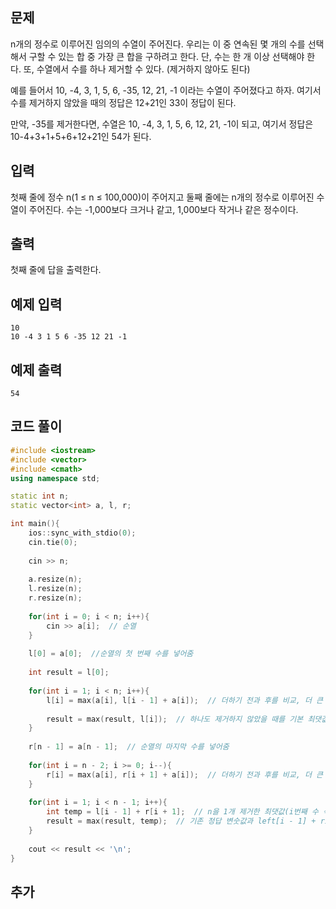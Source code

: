 ## 문제 
n개의 정수로 이루어진 임의의 수열이 주어진다. 우리는 이 중 연속된 몇 개의 수를 선택해서 구할 수 있는 합 중 가장 큰 합을 구하려고 한다. 단, 수는 한 개 이상 선택해야 한다. 또, 수열에서 수를 하나 제거할 수 있다. (제거하지 않아도 된다)

예를 들어서 10, -4, 3, 1, 5, 6, -35, 12, 21, -1 이라는 수열이 주어졌다고 하자. 여기서 수를 제거하지 않았을 때의 정답은 12+21인 33이 정답이 된다.

만약, -35를 제거한다면, 수열은 10, -4, 3, 1, 5, 6, 12, 21, -1이 되고, 여기서 정답은 10-4+3+1+5+6+12+21인 54가 된다.
## 입력
첫째 줄에 정수 n(1 ≤ n ≤ 100,000)이 주어지고 둘째 줄에는 n개의 정수로 이루어진 수열이 주어진다. 수는 -1,000보다 크거나 같고, 1,000보다 작거나 같은 정수이다.


## 출력
첫째 줄에 답을 출력한다.


## 예제 입력 
```
10
10 -4 3 1 5 6 -35 12 21 -1
```

## 예제 출력  
```
54
```
## 코드 풀이
```c++
#include <iostream>
#include <vector>
#include <cmath>
using namespace std;

static int n;
static vector<int> a, l, r;

int main(){
    ios::sync_with_stdio(0);
    cin.tie(0);
    
    cin >> n;
    
    a.resize(n);
    l.resize(n);
    r.resize(n);
    
    for(int i = 0; i < n; i++){
        cin >> a[i];  // 순열
    }
    
    l[0] = a[0];  //순열의 첫 번째 수를 넣어줌
    
    int result = l[0];
    
    for(int i = 1; i < n; i++){
        l[i] = max(a[i], l[i - 1] + a[i]);  // 더하기 전과 후를 비교, 더 큰 값을 저장
        
        result = max(result, l[i]);  // 하나도 제거하지 않았을 때를 기본 최댓값으로 저장
    }
    
    r[n - 1] = a[n - 1];  // 순열의 마지막 수를 넣어줌
    
    for(int i = n - 2; i >= 0; i--){
        r[i] = max(a[i], r[i + 1] + a[i]);  // 더하기 전과 후를 비교, 더 큰 값을 저장
    }
    
    for(int i = 1; i < n - 1; i++){
        int temp = l[i - 1] + r[i + 1];  // n을 1개 제거한 최댓값(i번째 수 삭제)
        result = max(result, temp);  // 기존 정답 변숫값과 left[i - 1] + right[i + 1]로 계산한 값 중 최댓값
    }
    
    cout << result << '\n';
}
```
## 추가
